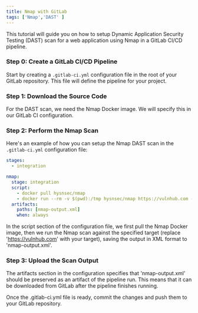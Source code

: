 ```yaml
---
title: Nmap with GitLab
tags: ['Nmap','DAST' ]
---
```



This tutorial will guide you on how to setup Dynamic Application Security Testing (DAST) scan for a web application using Nmap in a GitLab CI/CD pipeline.

### Step 0: Create a GitLab CI/CD Pipeline

Start by creating a `.gitlab-ci.yml` configuration file in the root of your GitLab repository. This file will define the pipeline for your project.

### Step 1: Download the Source Code

For the DAST scan, we need the Nmap Docker image. We will specify this in our GitLab CI configuration.

### Step 2: Perform the Nmap Scan

Here's an example of how you can setup the Nmap DAST scan in the `.gitlab-ci.yml` configuration file:

```yaml
stages:
  - integration

nmap:
  stage: integration
  script:
    - docker pull hysnsec/nmap
    - docker run --rm -v $(pwd):/tmp hysnsec/nmap https://vulnhub.com -oX /tmp/nmap-output.xml
  artifacts:
    paths: [nmap-output.xml]
    when: always
```

In the script section of the configuration file, we first pull the Nmap Docker image, then we run the Nmap scan against the specified target (replace 'https://vulnhub.com' with your target), saving the output in XML format to 'nmap-output.xml'.


### Step 3: Upload the Scan Output

The artifacts section in the configuration specifies that 'nmap-output.xml' should be preserved as an artifact of the pipeline run. This means that it can be downloaded from GitLab after the pipeline finishes running.

Once the .gitlab-ci.yml file is ready, commit the changes and push them to your GitLab repository.
